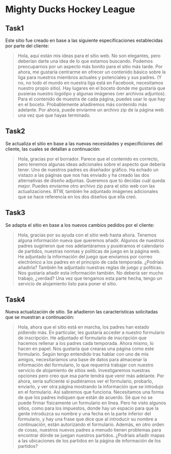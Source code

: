 # Mighty Ducks Hockey League

## Task1
Este sitio fue creado en base a las siguiente especificaciones establecidas por parte del cliente:
> Hola, aquí están mis ideas para el sitio web. No son elegantes, pero deberían darte una idea de lo que estamos buscando. Podemos preocuparnos por un aspecto más bonito para el sitio más tarde. Por ahora, me gustaría centrarme en ofrecer un contenido básico sobre la liga para nuestros miembros actuales y potenciales y sus padres. (Y no, no todo el mundo en nuestra liga está en Facebook, necesitamos nuestro propio sitio). Hay lugares en el boceto donde me gustaría que pusieras nuestro logotipo y algunas imágenes (ver archivos adjuntos). Para el contenido de muestra de cada página, puedes usar lo que hay en el boceto. Probablemente añadiremos más contenido más adelante. Por ahora, puede enviarme un archivo zip de la página web una vez que que hayas terminado.
## Task2
Se actualiza el sitio en base a las nuevas necesidades y especificiones del cliente, las cuales se detallan a continuación:
> Hola, gracias por el borrador. Parece que el contenido es correcto, pero tenemos algunas ideas adicionales sobre el aspecto que debería tener. Uno de nuestros padres es diseñador gráfico. Ha echado un vistazo a las páginas que nos has enviado y ha creado las dos alternativas de diseño adjuntas. Queremos que tú decidas cuál queda mejor. Puedes enviarme otro archivo zip para el sitio web con las actualizaciones. BTW, también he adjuntado imágenes adicionales que se hace referencia en los dos diseños que ella creó.
## Task3
Se adapta el sitio en base a los nuevos cambios pedidos por el cliente:
> Hola, gracias por su ayuda con el sitio web hasta ahora. Tenemos alguna información nueva que queremos añadir. Algunos de nuestros padres sugirieron que nos adelantáramos y pusiéramos el calendario de partidos, nuestras normas y políticas de juego en la página web. He adjuntado la información del juego que enviamos por correo electrónico a los padres en el principio de cada temporada. ¿Podríais añadirla? También he adjuntado nuestras reglas de juego y políticas. Nos gustaría añadir esta información también. No debería ser mucho trabajo, ¿verdad? Una vez que tengamos esta parte hecha, tengo un servicio de alojamiento listo para poner el sitio.
## Task4
Nueva actualización de sitio. Se añadieron las características solicitadas que se muestran a continuación:
>Hola, ahora que el sitio está en marcha, los padres han estado pidiendo más. En particular, les gustaría acceder a nuestro formulario de inscripción. He adjuntado el formulario de inscripción que hacemos rellenar a los padres cada temporada. Ahora mismo, lo hacen en papel. Nos gustaría que crearas una página como este formulario. Según tengo entendido tras hablar con uno de mis amigos, necesitaríamos una base de datos para almacenar la información del formulario, lo que requerirá trabajar con nuestro servicio de alojamiento de sitios web. Investigaremos nuestras opciones pero creo que esa parte tendrá que venir más adelante. Por ahora, sería suficiente si pudiéramos ver el formulario, probarlo, enviarlo, y ver otra página mostrando la información que se introdujo en el formulario. Así sabremos que funciona. Necesitamos una forma de que los padres indiquen que están de acuerdo. Sé que no se puede firmar físicamente un formulario en línea. Pero he visto algunos sitios, como para los impuestos, donde hay un espacio para que la gente introduzca su nombre y una fecha en la parte inferior del formulario, y hay una frase que dice que al introducir su nombre a continuación, están autorizando el formulario. Además, en otro orden de cosas, nuestros nuevos padres a menudo tienen problemas para encontrar dónde se juegan nuestros partidos. ¿Podríais añadir mapas a las ubicaciones de los partidos en la página de información de los partidos?